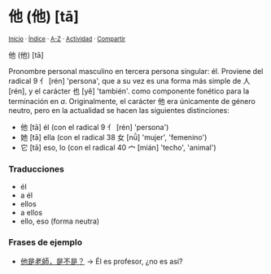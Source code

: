 # 他 (他) [tā]
<sup>[Inicio](../../../../index.md) · [Índice](../../../../indices/chino-espanol-ta1.md) · [A-Z](../../../../indices/alfabetico.md) · [Actividad](../../../../indices/actividad.md) · [Compartir](https://x.com/intent/tweet?text=%E4%BB%96%20(%E4%BB%96)%20%5Bt%C4%81%5D%20en%20el%20Diccionario%20chino-espa%C3%B1ol%2C%20con%20frases%20de%20ejemplo%20y%20notas%20gramaticales.%0A%E2%86%92%20https%3A%2F%2Fjucardus.github.io%2Fcontenido%2Ft%2Fa%2F1%2Fta1-20182.html%0A%0A%23chn_espnl_jucardus%0A%40jucardus)</sup>

他 (他) [tā]

Pronombre personal masculino en tercera persona singular: él. Proviene del radical 9 亻 [rén] 'persona', que a su vez es una forma más simple de 人 [rén], y el carácter 也 [yě] 'también'. como componente fonético para la terminación en _a_. Originalmente, el carácter 他 era únicamente de género neutro, pero en la actualidad se hacen las siguientes distinciones:

* 他 [tā] él (con el radical 9 亻 [rén] 'persona')
* 她 [tā] ella (con el radical 38 女 [nǚ] 'mujer', 'femenino')
* 它 [tā] eso, lo (con el radical 40 宀 [mián] 'techo', 'animal')

### Traducciones

* él
* a él
* ellos
* a ellos
* ello, eso (forma neutra)

### Frases de ejemplo

* [他是老師，是不是？](../../../../contenido/t/a/1/ta1-shi4-lao3-shi1-shi4-bu2-shi4.md) → Él es profesor, ¿no es así?
